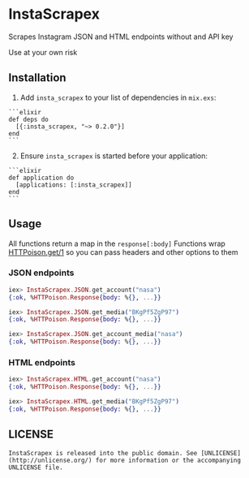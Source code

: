 # InstaScrapex

Scrapes Instagram JSON and HTML endpoints without and API key

Use at your own risk

## Installation

  1. Add `insta_scrapex` to your list of dependencies in `mix.exs`:

    ```elixir
    def deps do
      [{:insta_scrapex, "~> 0.2.0"}]
    end
    ```

  2. Ensure `insta_scrapex` is started before your application:

    ```elixir
    def application do
      [applications: [:insta_scrapex]]
    end
    ```

## Usage
  All functions return a map in the `response[:body]`
  Functions wrap [HTTPoison.get/1](https://hexdocs.pm/httpoison/HTTPoison.html#get/3) so you can pass headers and other options to them

### JSON endpoints

  ```elixir
  iex> InstaScrapex.JSON.get_account("nasa")
  {:ok, %HTTPoison.Response{body: %{}, ...}}
  ````

  ```elixir
  iex> InstaScrapex.JSON.get_media("BKgPf5ZgP97")
  {:ok, %HTTPoison.Response{body: %{}, ...}}
  ````

  ```elixir
  iex> InstaScrapex.JSON.get_account_media("nasa")
  {:ok, %HTTPoison.Response{body: %{}, ...}}
  ````

### HTML endpoints

  ```elixir
  iex> InstaScrapex.HTML.get_account("nasa")
  {:ok, %HTTPoison.Response{body: %{}, ...}}
  ````

  ```elixir
  iex> InstaScrapex.HTML.get_media("BKgPf5ZgP97")
  {:ok, %HTTPoison.Response{body: %{}, ...}}
  ````

## LICENSE
	InstaScrapex is released into the public domain. See [UNLICENSE](http://unlicense.org/) for more information or the accompanying UNLICENSE file.
